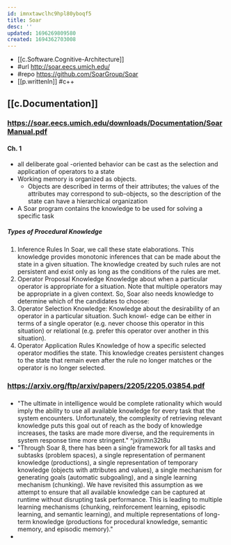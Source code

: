 ```yaml
---
id: imnxtawclhc9hpl80yboqf5
title: Soar
desc: ''
updated: 1696269809580
created: 1694362703008
---
```


- [[c.Software.Cognitive-Architecture]]
- #url http://soar.eecs.umich.edu/ 
- #repo https://github.com/SoarGroup/Soar
- [[p.writtenIn]] #c++ 


## [[c.Documentation]]

### https://soar.eecs.umich.edu/downloads/Documentation/SoarManual.pdf

#### Ch. 1

- all deliberate goal -oriented behavior can
be cast as the selection and application of operators to a state
- Working memory is organized as objects. 
  - Objects are described in terms of their attributes; the values of the attributes may correspond to sub-objects, so the description of the state can have a hierarchical organization
- A Soar program contains the knowledge to be used for solving a specific task 

##### Types of Procedural Knowledge
1. Inference Rules
In Soar, we call these state elaborations. This knowledge provides monotonic inferences
that can be made about the state in a given situation. The knowledge created by such
rules are not persistent and exist only as long as the conditions of the rules are met.
1. Operator Proposal Knowledge
Knowledge about when a particular operator is appropriate for a situation. Note
that multiple operators may be appropriate in a given context. So, Soar also needs
knowledge to determine which of the candidates to choose:
1. Operator Selection Knowledge:
Knowledge about the desirability of an operator in a particular situation. Such knowl-
edge can be either in terms of a single operator (e.g. never choose this operator in this
situation) or relational (e.g. prefer this operator over another in this situation).
1. Operator Application Rules
Knowledge of how a specific selected operator modifies the state. This knowledge
creates persistent changes to the state that remain even after the rule no longer matches
or the operator is no longer selected.


### https://arxiv.org/ftp/arxiv/papers/2205/2205.03854.pdf

### 

- "The ultimate in intelligence would be complete rationality which would imply the ability to use all available knowledge for every task that the system encounters. Unfortunately, the complexity of retrieving relevant knowledge puts this goal out of reach as the body of knowledge increases, the tasks are made more diverse, and the requirements in system response time more stringent."  ^jxijnmn32t8u
- "Through Soar 8, there has been a single framework for all tasks and subtasks (problem spaces), a single representation of permanent knowledge (productions), a single representation of temporary knowledge (objects with attributes and values), a single mechanism for generating goals (automatic subgoaling), and a single learning mechanism (chunking). We have revisited this assumption as we attempt to ensure that all available knowledge can be captured at runtime without disrupting task performance. This is leading to multiple learning mechanisms (chunking, reinforcement learning, episodic learning, and semantic learning), and multiple representations of long-term knowledge (productions for procedural knowledge, semantic memory, and episodic memory)."
- 